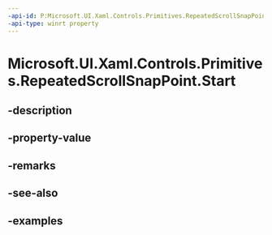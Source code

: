 ```yaml
---
-api-id: P:Microsoft.UI.Xaml.Controls.Primitives.RepeatedScrollSnapPoint.Start
-api-type: winrt property
---
```


# Microsoft.UI.Xaml.Controls.Primitives.RepeatedScrollSnapPoint.Start

<!--
public double Start { get; }
-->


## -description

## -property-value

## -remarks

## -see-also

## -examples


